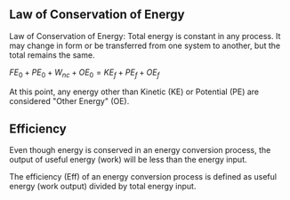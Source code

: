 ## Law of Conservation of Energy
Law of Conservation of Energy: Total energy is constant in any process. It may change in form or be transferred from one system to another, but the total remains the same.

$FE_0 + PE_0 + W_{nc} + OE_0 = KE_f + PE_f + OE_f$

At this point, any energy other than Kinetic (KE) or Potential (PE) are considered "Other Energy" (OE).

## Efficiency
Even though energy is conserved in an energy conversion process, the output of useful energy (work) will be less than the energy input.

The efficiency (Eff) of an energy conversion process is defined as useful energy (work output) divided by total energy input.